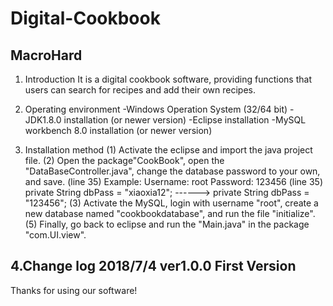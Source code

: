 # Digital-Cookbook
MacroHard
----------------------------------------------------------
1. Introduction
It is a digital cookbook software, providing functions that users can search for recipes and add their own recipes.

2. Operating environment
-Windows Operation System (32/64 bit)
-JDK1.8.0 installation (or newer version)
-Eclipse installation
-MySQL workbench 8.0 installation (or newer version)

3. Installation method
(1) Activate the eclipse and  import the java project file.
(2) Open the package"CookBook", open the "DataBaseController.java", change the database password to your own, and save. (line 35)
    Example:
     Username: root
     Password: 123456
(line 35) private String dbPass = "xiaoxia12"; ------> private String dbPass = "123456";
(3) Activate the MySQL, login with username "root", create a new database named "cookbookdatabase", and run the file "initialize".
(5) Finally, go back to eclipse and run the "Main.java" in the package "com.UI.view".

4.Change log
2018/7/4 ver1.0.0 First Version
------------------------------------------------------------
Thanks for using our software!
